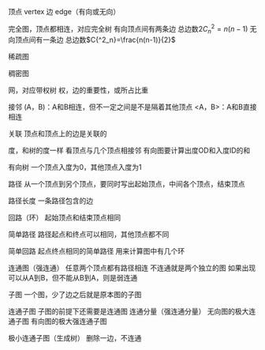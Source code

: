 <!--
 * @Author: D_bxg
 * @Date: 2021-10-15 09:29:56
 * @LastEditors: D_bxg
 * @LastEditTime: 2021-10-15 14:53:06
 * @Description: file content
 * @FilePath: \Ce:\Code\Data-Structures-and-Algorithms\data-structures-and-algorithms\c\3 Graph\README.md
-->
顶点 vertex
边 edge（有向或无向）

完全图，顶点都相连，对应完全树
有向顶点间有两条边 总边数$2C{^2_n}=n(n-1)$
无向顶点间有一条边 总边数$C{^2_n}=\frac{n(n-1)}{2}$

稀疏图

稠密图

网，对应带权树
权，边的重要性，或所占比重

接邻
(A，B)：A和B相连，但不一定之间是不是隔着其他顶点
<A，B>：A和B直接相连

关联
顶点和顶点上的边是关联的

度，和树的度一样
看顶点与几个顶点相接邻
有向图要计算出度OD和入度ID的和

有向树
一个顶点入度为0，其他顶点入度为1

路径
从一个顶点到另个顶点，要同时写出起始顶点，中间各个顶点，结束顶点

路径长度
一条路径包含的边

回路（环）
起始顶点和结束顶点相同

简单路径
路径起点和终点可以相同，其他顶点都不同

简单回路
起点终点相同的简单路径
用来计算图中有几个环

连通图（强连通）
任意两个顶点都有路径相连
不连通就是两个独立的图
如果出现可以从A到B，但不能从B到A，则是弱连通

子图
一个图，少了边之后就是原本图的子图

连通子图
子图的前提下还需要是连通图
连通分量（强连通分量）
无向图的极大连通子图
有向图的极大强连通子图

极小连通子图（生成树）
删除一边，不连通